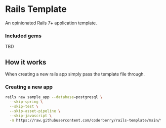 # Rails Template

An opinionated Rails 7+ application template.

### Included gems

TBD

## How it works

When creating a new rails app simply pass the template file through.

### Creating a new app

```bash
rails new sample_app --database=postgresql \
  --skip-spring \
  --skip-test \
  --skip-asset-pipeline \
  --skip-javascript \
  -m https://raw.githubusercontent.com/coderberry/rails-template/main/template.rb
```
